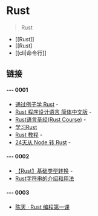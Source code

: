 # Rust

> Rust

- [[Rust]]
- [[Rust]
- [[cli|命令行]]

## 链接

#### --- 0001
- [通过例子学 Rust](https://rustwiki.org/zh-CN/rust-by-example/index.html) - 
- [Rust 程序设计语言 简体中文版](https://kaisery.github.io/trpl-zh-cn/ch02-00-guessing-game-tutorial.html) -
- [Rust语言圣经(Rust Course)](https://course.rs/first-try/hello-world.html) -
- [学习Rust](https://www.rust-lang.org/zh-CN/learn)
- [ Rust 教程](https://www.runoob.com/rust/rust-basic-syntax.html) -
- [24天从 Node 转 Rust](https://zhuanlan.zhihu.com/p/455056963) -
#### --- 0002
- [【Rust】基础类型转换](https://www.cnblogs.com/jiangbo44/p/15626923.html) - 
- [Rust字符串的介绍和用法](http://www.srcmini.com/34061.html)

#### --- 0003
- [陈天 · Rust 编程第一课](https://time.geekbang.org/column/article/411089?utm_source=related_read&utm_medium=article&utm_term=related_read)